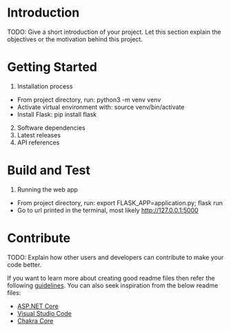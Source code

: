 # Introduction 
TODO: Give a short introduction of your project. Let this section explain the objectives or the motivation behind this project. 

# Getting Started

1.	Installation process
- From project directory, run: python3 -m venv venv
- Activate virtual environment with: source venv/bin/activate
- Install Flask: pip install flask

2.	Software dependencies
3.	Latest releases
4.	API references

# Build and Test

1. Running the web app
- From project directory, run: export FLASK_APP=application.py; flask run
- Go to url printed in the terminal, most likely http://127.0.0.1:5000

# Contribute
TODO: Explain how other users and developers can contribute to make your code better. 

If you want to learn more about creating good readme files then refer the following [guidelines](https://docs.microsoft.com/en-us/azure/devops/repos/git/create-a-readme?view=azure-devops). You can also seek inspiration from the below readme files:
- [ASP.NET Core](https://github.com/aspnet/Home)
- [Visual Studio Code](https://github.com/Microsoft/vscode)
- [Chakra Core](https://github.com/Microsoft/ChakraCore)